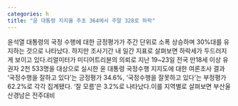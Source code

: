 ```yaml
---
categories: h
title: "윤 대통령 지지율 주초 364에서 주말 328로 하락"
---
```

윤석열 대통령의 국정 수행에 대한 긍정평가가 주간 단위로 소폭 상승하며 30%대를 유지하는 것으로 나타났다. 하지만 조사기간 내 일간 지표로 살펴보면 하락세가 두드러지게 보이고 있다.리얼미터가 미디어트리뷴의 의뢰로 지난 19~23일 전국 만18세 이상 유권자 2천 533명을 대상으로 실시한 윤 대통령 국정수행 지지도에 대한 여론조사 결과 ‘국정수행을 잘하고 있다’는 긍정평가 34.6%, ‘국정수행을 잘못하고 있다’는 부정평가 62.2%로 각각 집계됐다. ‘잘 모름’은 3.2%로 나타났다.이를 지역별로 살펴보면 부산울산경남은 전주대비